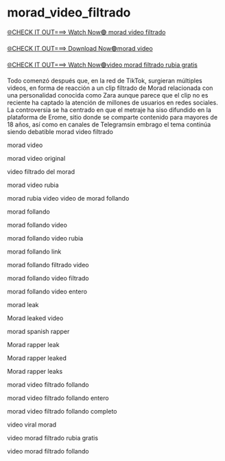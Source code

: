 # morad_video_filtrado

[🌐CHECK IT OUT===> Watch Now🟢 morad video filtrado](https://ln.run/jUS1N)

[🌐CHECK IT OUT===> Download Now🟢morad video ](https://ln.run/jUS1N)

[🌐CHECK IT OUT===> Watch Now🟢video morad filtrado rubia gratis](https://ln.run/jUS1N)


Todo comenzó después que, en la red de TikTok, surgieran múltiples videos, en forma de reacción a un clip filtrado de Morad relacionada con una personalidad conocida como Zara aunque parece que el clip no es reciente ha captado la atención de millones de usuarios en redes sociales.
La controversia se ha centrado en que el metraje ha siso difundido en la plataforma de Erome, sitio donde se comparte contenido para mayores de 18 años, así como en canales de Telegramsin embrago el tema continúa siendo debatible
morad video filtrado

morad video 

morad video original 

video filtrado del morad

morad video rubia

morad rubia video 
video de morad follando

morad follando

morad follando video

morad follando video rubia

morad follando link

morad follando filtrado video

morad follando video filtrado

morad follando video entero

morad leak

Morad leaked video

morad spanish rapper

Morad rapper leak

Morad rapper leaked 

Morad rapper leaks

morad video filtrado follando

morad video filtrado follando entero

morad video filtrado follando completo

video viral morad

video morad filtrado rubia gratis

video morad filtrado follando

